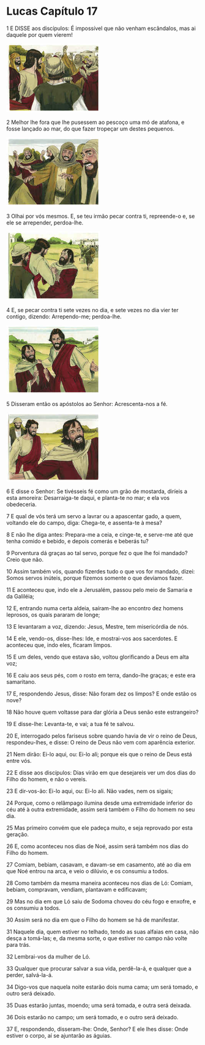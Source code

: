 # Lucas Capítulo 17

1	E DISSE aos discípulos: É impossível que não venham escândalos, mas ai daquele por quem vierem!

![](.img/42_Lk_17_01_RG.jpg)

2	Melhor lhe fora que lhe pusessem ao pescoço uma mó de atafona, e fosse lançado ao mar, do que fazer tropeçar um destes pequenos.

![](.img/42_Lk_17_02_RG.jpg)

3	Olhai por vós mesmos. E, se teu irmão pecar contra ti, repreende-o e, se ele se arrepender, perdoa-lhe.

![](.img/42_Lk_17_03_RG.jpg)

4	E, se pecar contra ti sete vezes no dia, e sete vezes no dia vier ter contigo, dizendo: Arrependo-me; perdoa-lhe.

![](.img/42_Lk_17_04_RG.jpg)

5	Disseram então os apóstolos ao Senhor: Acrescenta-nos a fé.

![](.img/42_Lk_17_05_RG.jpg)

6	E disse o Senhor: Se tivésseis fé como um grão de mostarda, diríeis a esta amoreira: Desarraiga-te daqui, e planta-te no mar; e ela vos obedeceria.

7	E qual de vós terá um servo a lavrar ou a apascentar gado, a quem, voltando ele do campo, diga: Chega-te, e assenta-te à mesa?

8	E não lhe diga antes: Prepara-me a ceia, e cinge-te, e serve-me até que tenha comido e bebido, e depois comerás e beberás tu?

9	Porventura dá graças ao tal servo, porque fez o que lhe foi mandado? Creio que não.

10	Assim também vós, quando fizerdes tudo o que vos for mandado, dizei: Somos servos inúteis, porque fizemos somente o que devíamos fazer.

11	E aconteceu que, indo ele a Jerusalém, passou pelo meio de Samaria e da Galiléia;

12	E, entrando numa certa aldeia, saíram-lhe ao encontro dez homens leprosos, os quais pararam de longe;

13	E levantaram a voz, dizendo: Jesus, Mestre, tem misericórdia de nós.

14	E ele, vendo-os, disse-lhes: Ide, e mostrai-vos aos sacerdotes. E aconteceu que, indo eles, ficaram limpos.

15	E um deles, vendo que estava são, voltou glorificando a Deus em alta voz;

16	E caiu aos seus pés, com o rosto em terra, dando-lhe graças; e este era samaritano.

17	E, respondendo Jesus, disse: Não foram dez os limpos? E onde estão os nove?

18	Não houve quem voltasse para dar glória a Deus senão este estrangeiro?

19	E disse-lhe: Levanta-te, e vai; a tua fé te salvou.

20	E, interrogado pelos fariseus sobre quando havia de vir o reino de Deus, respondeu-lhes, e disse: O reino de Deus não vem com aparência exterior.

21	Nem dirão: Ei-lo aqui, ou: Ei-lo ali; porque eis que o reino de Deus está entre vós.

22	E disse aos discípulos: Dias virão em que desejareis ver um dos dias do Filho do homem, e não o vereis.

23	E dir-vos-ão: Ei-lo aqui, ou: Ei-lo ali. Não vades, nem os sigais;

24	Porque, como o relâmpago ilumina desde uma extremidade inferior do céu até à outra extremidade, assim será também o Filho do homem no seu dia.

25	Mas primeiro convém que ele padeça muito, e seja reprovado por esta geração.

26	E, como aconteceu nos dias de Noé, assim será também nos dias do Filho do homem.

27	Comiam, bebiam, casavam, e davam-se em casamento, até ao dia em que Noé entrou na arca, e veio o dilúvio, e os consumiu a todos.

28	Como também da mesma maneira aconteceu nos dias de Ló: Comiam, bebiam, compravam, vendiam, plantavam e edificavam;

29	Mas no dia em que Ló saiu de Sodoma choveu do céu fogo e enxofre, e os consumiu a todos.

30	Assim será no dia em que o Filho do homem se há de manifestar.

31	Naquele dia, quem estiver no telhado, tendo as suas alfaias em casa, não desça a tomá-las; e, da mesma sorte, o que estiver no campo não volte para trás.

32	Lembrai-vos da mulher de Ló.

33	Qualquer que procurar salvar a sua vida, perdê-la-á, e qualquer que a perder, salvá-la-á.

34	Digo-vos que naquela noite estarão dois numa cama; um será tomado, e outro será deixado.

35	Duas estarão juntas, moendo; uma será tomada, e outra será deixada.

36	Dois estarão no campo; um será tomado, e o outro será deixado.

37	E, respondendo, disseram-lhe: Onde, Senhor? E ele lhes disse: Onde estiver o corpo, aí se ajuntarão as águias.


